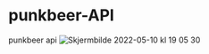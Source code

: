 # punkbeer-API
punkbeer api 
![Skjermbilde 2022-05-10 kl  19 05 30](https://user-images.githubusercontent.com/91538768/167683848-1d79b680-bffc-49d3-b8b0-dca58ecb9d57.png)
